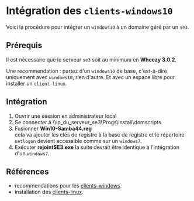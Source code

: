 # Intégration des `clients-windows10`

Voici la procédure pour intégrer un `windows10` à un domaine géré par un `se3`.


## Prérequis

Il est nécessaire que le serveur `se3` soit au minimum en **Wheezy 3.0.2**.

Une recommendation : partez d'un `windows10` de base, c'est-à-dire uniquement avec `windows10`, rien d'autre. Et avec un espace libre pour installer un `client-linux`.


## Intégration

1. Ouvrir une session en administrateur local
2. Se connecter à \\\\ip_du_serveur_se3\Progs\install\domscripts
3. Fusionner **Win10-Samba44.reg**  
cela va ajouter les clés de registre à la base de registre et le répertoire `netlogon` devient accessible comme sur un `windows7`.
4. Exécuter **rejointSE3.exe**
la suite devrait être identique à l'intégration d'un `windows7`.


## Références

* recommendations pour les [clients-windows](se3-clients-windows/clients-windows.md#prérequis-pour-lintégration-de-clients-windows).
* installation des [clients-linux](pxe-clients-linux/README.md#installation-de-clients-linux-debian-et-ubuntu-via-se3--intégration-automatique).

